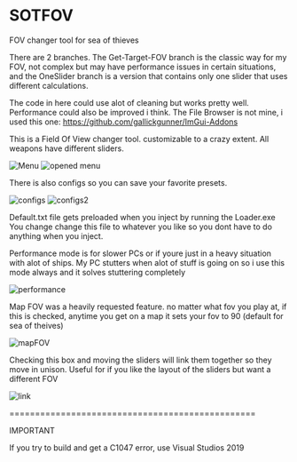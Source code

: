 # SOTFOV
FOV changer tool for sea of thieves

There are 2 branches. The Get-Target-FOV branch is the classic way for my FOV, not complex but may have performance issues in certain situations, and the OneSlider branch is a version that contains only one slider that uses different calculations.

The code in here could use alot of cleaning but works pretty well. Performance could also be improved i think.
The File Browser is not mine, i used this one: https://github.com/gallickgunner/ImGui-Addons


This is a Field Of View changer tool. customizable to a crazy extent.
All weapons have different sliders.

![Menu](https://user-images.githubusercontent.com/92900622/178387830-e6cfcedc-b994-477e-ab42-fbf142337186.png)
![opened menu](https://user-images.githubusercontent.com/92900622/178388005-4ffd4b36-7d3a-4357-9e45-5e40b60ad758.png)


There is also configs so you can save your favorite presets.

![configs](https://user-images.githubusercontent.com/92900622/178388046-70c4f391-6715-426b-9e67-75bff5c16dac.png)
![configs2](https://user-images.githubusercontent.com/92900622/178388049-a1d8ab68-06f1-4aef-830d-91bdf8da533b.png)

Default.txt file gets preloaded when you inject by running the Loader.exe
You change change this file to whatever you like so you dont have to do anything when you inject.


Performance mode is for slower PCs or if youre just in a heavy situation with alot of ships.
My PC stutters when alot of stuff is going on so i use this mode always and it solves stuttering completely

![performance](https://user-images.githubusercontent.com/92900622/178388135-6d4bc0a8-49d6-41d1-9e3f-77bdfd4d1fd8.png)

Map FOV was a heavily requested feature. no matter what fov you play at, if this is checked, anytime you get on a map it sets your fov to 90 (default for sea of theives)

![mapFOV](https://user-images.githubusercontent.com/92900622/178388431-c1745cd5-c162-4cc7-bab6-8f9f51caa5a0.png)

Checking this box and moving the sliders will link them together so they move in unison.
Useful for if you like the layout of the sliders but want a different FOV

![link](https://user-images.githubusercontent.com/92900622/178388512-b4986db9-50d0-4918-8dc9-3770edfc1b26.png)




================================================

IMPORTANT

If you try to build and get a C1047 error, use Visual Studios 2019
